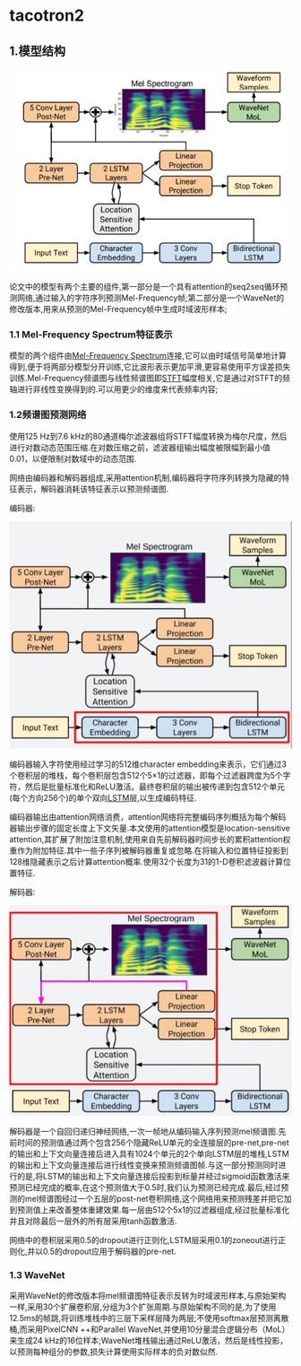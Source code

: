 # tacotron2
## 1.模型结构
![tacotron2](https://github.com/sysu16340234/tacotron2_learning/blob/master/tacotron2.png?raw=true)

论文中的模型有两个主要的组件,第一部分是一个具有attention的seq2seq循环预测网络,通过输入的字符序列预测Mel-Frequency帧;第二部分是一个WaveNet的修改版本,用来从预测的Mel-Frequency帧中生成时域波形样本;
### 1.1 Mel-Frequency Spectrum特征表示
模型的两个组件由[Mel-Frequency Spectrum](https://zh.wikipedia.org/wiki/%E6%A2%85%E7%88%BE%E5%80%92%E9%A0%BB%E8%AD%9C)连接,它可以由时域信号简单地计算得到,便于将两部分模型分开训练,它比波形表示更加平滑,更容易使用平方误差损失训练.Mel-Frequency频谱图与线性频谱图即[STFT](https://en.wikipedia.org/wiki/Short-time_Fourier_transform)幅度相关,它是通过对STFT的频轴进行非线性变换得到的.可以用更少的维度来代表频率内容;

### 1.2频谱图预测网络
使用125 Hz到7.6 kHz的80通道梅尔滤波器组将STFT幅度转换为梅尔尺度，然后进行对数动态范围压缩.在对数压缩之前，滤波器组输出幅度被限幅到最小值0.01，以便限制对数域中的动态范围.

网络由编码器和解码器组成,采用attention机制,编码器将字符序列转换为隐藏的特征表示，解码器消耗该特征表示以预测频谱图.

编码器:

![encoder](https://github.com/sysu16340234/tacotron2_learning/blob/master/encoder.png?raw=true)

编码器输入字符使用经过学习的512维character embedding来表示，它们通过3个卷积层的堆栈，每个卷积层包含512个5×1的过滤器，即每个过滤器跨度为5个字符，然后是批量标准化和ReLU激活。最终卷积层的输出被传递到包含512个单元(每个方向256个)的单个双向[LSTM](https://sysu16340234.github.io/tacotron2_learning/LSTM)层,以生成编码特征.

编码器输出由attention网络消费，attention网络将完整编码序列概括为每个解码器输出步骤的固定长度上下文矢量.本文使用的attention模型是location-sensitive attention,其扩展了附加注意机制,使用来自先前解码器时间步长的累积attention权重作为附加特征.其中一些子序列被解码器重复或忽略.在将输入和位置特征投影到128维隐藏表示之后计算attention概率.使用32个长度为31的1-D卷积滤波器计算位置特征.

解码器:

![decoder](https://github.com/sysu16340234/tacotron2_learning/blob/master/decoder.png?raw=true)

解码器是一个自回归递归神经网络,一次一帧地从编码输入序列预测mel频谱图.先前时间的预测值通过两个包含256个隐藏ReLU单元的全连接层的pre-net,pre-net的输出和上下文向量连接后进入具有1024个单元的2个单向LSTM层的堆栈,LSTM的输出和上下文向量连接后进行线性变换来预测频谱图帧.与这一部分预测同时进行的是,将LSTM的输出和上下文向量连接后投影到标量并经过sigmoid函数激活来预测已经完成的概率,在这个预测值大于0.5时,我们认为预测已经完成.最后,经过预测的mel频谱图经过一个五层的post-net卷积网络,这个网络用来预测残差并把它加到预测值上来改善整体重建效果.每一层由512个5x1的过滤器组成,经过批量标准化并且对除最后一层外的所有层采用tanh函数激活.

网络中的卷积层采用0.5的dropout进行正则化,LSTM层采用0.1的zoneout进行正则化,并以0.5的dropout应用于解码器的pre-net.

### 1.3 WaveNet
采用WaveNet的修改版本将mel频谱图特征表示反转为时域波形样本,与原始架构一样,采用30个扩展卷积层,分组为3个扩张周期.与原始架构不同的是,为了使用12.5ms的帧跳,将训练堆栈中的三层下采样层降为两层;不使用softmax层预测离散桶,而采用PixelCNN ++和Parallel WaveNet,并使用10分量混合逻辑分布（MoL）来生成24 kHz的16位样本;WaveNet堆栈输出通过ReLU激活，然后是线性投影，以预测每种组分的参数,损失计算使用实际样本的负对数似然.
